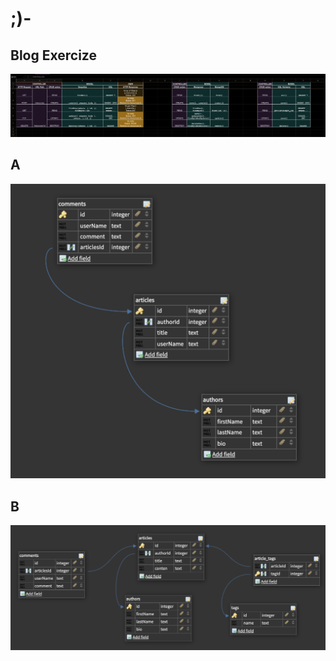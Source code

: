 
# **;)-**
## **Blog** Exercize





![ExampleComments](sprdSht.png)
## A

![ExampleComments](addComments.png)



## B
![ExampleComments](withTags.png)
